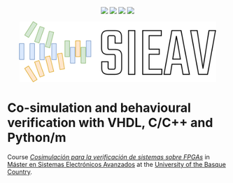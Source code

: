 <p align="center">
  <a title="umarcor.github.io/SIEAV" href="https://umarcor.github.io/SIEAV"><img src="https://img.shields.io/website?longCache=true&style=flat-square&label=umarcor.github.io%2FSIEAV&logo=GitHub&logoColor=fff&up_color=blueviolet&up_message=Read%20now%20%E2%9E%9A&url=http%3A%2F%2Fumarcor.github.io%2FSIEAV%2Findex.html"></a><!--
  -->
  <a title="GitHub Actions workflow 'Doc'" href="https://github.com/umarcor/SIEAV/actions?query=workflow%3ADoc"><img src="https://img.shields.io/github/workflow/status/umarcor/SIEAV/Doc/main?longCache=true&style=flat-square&label=Doc&logo=GitHub%20Actions&logoColor=fff"></a><!--
  -->
  <a title="GitHub Actions workflow 'Test'" href="https://github.com/umarcor/SIEAV/actions?query=workflow%3ATest"><img src="https://img.shields.io/github/workflow/status/umarcor/SIEAV/Test/main?longCache=true&style=flat-square&label=Test&logo=GitHub%20Actions&logoColor=fff"></a><!--
  -->
  <a title="Open ready-to-use Gitpod workspace" href="https://gitpod.io/#https://github.com/umarcor/SIEAV"><img src="https://img.shields.io/badge/Gitpod-workspace-ff8e08?longCache=true&style=flat-square&logo=gitpod"></a><!--
  -->
</p>

<p align="center">
  <a href="http://umarcor.github.io/SIEAV"><img width="450px" src="doc/site/_static/banner.png"/></a>
</p>

# Co-simulation and behavioural verification with VHDL, C/C++ and Python/m

Course *[Cosimulación para la verificación de sistemas sobre FPGAs](https://www.ehu.eus/es/web/master/master-sistemas-electronicos-avanzados/materia?p_anyo_ofd=20190&p_anyo_pop=20170&p_cod_centro=345&p_cod_materia=9117&p_cod_asignatura=504738&p_tipo_asignatura=1)* in [Máster en Sistemas Electrónicos Avanzados](https://www.ehu.eus/es/web/master/master-sistemas-electronicos-avanzados) at the [University of the Basque Country](https://www.ehu.eus/en/).
